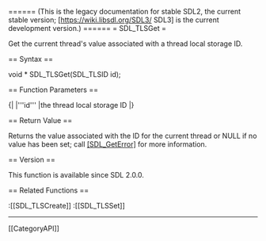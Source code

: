 ====== (This is the legacy documentation for stable SDL2, the current stable version; [https://wiki.libsdl.org/SDL3/ SDL3] is the current development version.) ======
= SDL_TLSGet =

Get the current thread's value associated with a thread local storage ID.

== Syntax ==

<syntaxhighlight lang='c'>
void * SDL_TLSGet(SDL_TLSID id);
</syntaxhighlight>

== Function Parameters ==

{|
|'''id'''
|the thread local storage ID
|}

== Return Value ==

Returns the value associated with the ID for the current thread or NULL if
no value has been set; call [[SDL_GetError]]() for more information.

== Version ==

This function is available since SDL 2.0.0.

== Related Functions ==

:[[SDL_TLSCreate]]
:[[SDL_TLSSet]]

----
[[CategoryAPI]]


